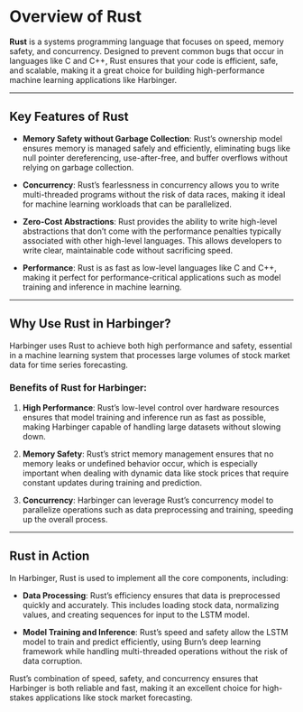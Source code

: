 # Overview of Rust

**Rust** is a systems programming language that focuses on speed, memory safety, and concurrency. Designed to prevent common bugs that occur in languages like C and C++, Rust ensures that your code is efficient, safe, and scalable, making it a great choice for building high-performance machine learning applications like Harbinger.

---

## Key Features of Rust

- **Memory Safety without Garbage Collection**: Rust’s ownership model ensures memory is managed safely and efficiently, eliminating bugs like null pointer dereferencing, use-after-free, and buffer overflows without relying on garbage collection.
  
- **Concurrency**: Rust’s fearlessness in concurrency allows you to write multi-threaded programs without the risk of data races, making it ideal for machine learning workloads that can be parallelized.

- **Zero-Cost Abstractions**: Rust provides the ability to write high-level abstractions that don’t come with the performance penalties typically associated with other high-level languages. This allows developers to write clear, maintainable code without sacrificing speed.

- **Performance**: Rust is as fast as low-level languages like C and C++, making it perfect for performance-critical applications such as model training and inference in machine learning.

---

## Why Use Rust in Harbinger?

Harbinger uses Rust to achieve both high performance and safety, essential in a machine learning system that processes large volumes of stock market data for time series forecasting.

### Benefits of Rust for Harbinger:

1. **High Performance**: Rust’s low-level control over hardware resources ensures that model training and inference run as fast as possible, making Harbinger capable of handling large datasets without slowing down.

2. **Memory Safety**: Rust’s strict memory management ensures that no memory leaks or undefined behavior occur, which is especially important when dealing with dynamic data like stock prices that require constant updates during training and prediction.

3. **Concurrency**: Harbinger can leverage Rust’s concurrency model to parallelize operations such as data preprocessing and training, speeding up the overall process.

---

## Rust in Action

In Harbinger, Rust is used to implement all the core components, including:

- **Data Processing**: Rust’s efficiency ensures that data is preprocessed quickly and accurately. This includes loading stock data, normalizing values, and creating sequences for input to the LSTM model.
  
- **Model Training and Inference**: Rust’s speed and safety allow the LSTM model to train and predict efficiently, using Burn’s deep learning framework while handling multi-threaded operations without the risk of data corruption.

Rust’s combination of speed, safety, and concurrency ensures that Harbinger is both reliable and fast, making it an excellent choice for high-stakes applications like stock market forecasting.
